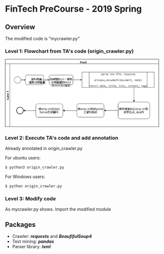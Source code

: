 # FinTech PreCourse - 2019 Spring

## Overview

The modified code is "mycrawler.py"

### Level 1: Flowchart from TA's code (origin_crawler.py)
![](img/flowchart_hw0.jpg)

### Level 2: Execute TA's code and add annotation
Already annotated in origin_crawler.py

For ubuntu users:
```bash
$ python3 origin_crawler.py
```

For Windows users:
```bash
$ python origin_crawler.py
```

### Level 3: Modify code
As mycrawler.py shows.
Import the modified module

## Packages
- Crawler: **_requests_** and **_BeaufifulSoup4_**
- Text mining: **_pandas_**
- Parser library: **_lxml_**